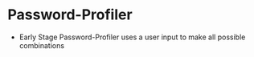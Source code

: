# Password-Profiler
* Early Stage
Password-Profiler uses a user input to make all possible combinations
